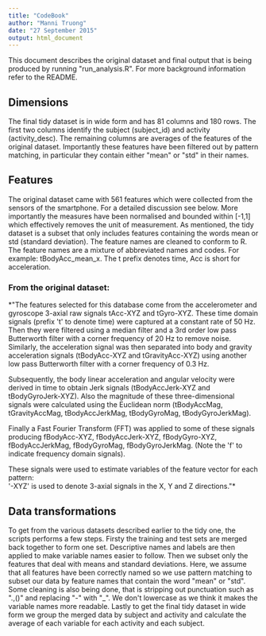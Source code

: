 ```yaml
---
title: "CodeBook"
author: "Manni Truong"
date: "27 September 2015"
output: html_document
---
```


This document describes the original dataset and final output that is being produced by running "run_analysis.R". For more background information refer to the README.

## Dimensions
The final tidy dataset is in wide form and has 81 columns and 180 rows. The first two columns identify the subject (subject_id) and activity (activity_desc). The remaining columns are averages of the features of the original dataset. Importantly these features have been filtered out by pattern matching, in particular they contain either "mean" or "std" in their names. 

## Features
The original dataset came with 561 features which were collected from the sensors of the smartphone. For a detailed discussion see below. More importantly the measures have been normalised and bounded within [-1,1] which effectively removes the unit of measurement. As mentioned, the tidy dataset is a subset that only includes features containing the words mean or std (standard deviation). The feature names are cleaned to conform to R. The feature names are a mixture of abbreviated names and codes. For example: tBodyAcc_mean_x. The t prefix denotes time, Acc is short for acceleration.

### From the original dataset:
*"The features selected for this database come from the accelerometer and gyroscope 3-axial raw signals tAcc-XYZ and tGyro-XYZ. These time domain signals (prefix 't' to denote time) were captured at a constant rate of 50 Hz. Then they were filtered using a median filter and a 3rd order low pass Butterworth filter with a corner frequency of 20 Hz to remove noise. Similarly, the acceleration signal was then separated into body and gravity acceleration signals (tBodyAcc-XYZ and tGravityAcc-XYZ) using another low pass Butterworth filter with a corner frequency of 0.3 Hz. 

Subsequently, the body linear acceleration and angular velocity were derived in time to obtain Jerk signals (tBodyAccJerk-XYZ and tBodyGyroJerk-XYZ). Also the magnitude of these three-dimensional signals were calculated using the Euclidean norm (tBodyAccMag, tGravityAccMag, tBodyAccJerkMag, tBodyGyroMag, tBodyGyroJerkMag). 

Finally a Fast Fourier Transform (FFT) was applied to some of these signals producing fBodyAcc-XYZ, fBodyAccJerk-XYZ, fBodyGyro-XYZ, fBodyAccJerkMag, fBodyGyroMag, fBodyGyroJerkMag. (Note the 'f' to indicate frequency domain signals). 

These signals were used to estimate variables of the feature vector for each pattern:  
'-XYZ' is used to denote 3-axial signals in the X, Y and Z directions."*

## Data transformations
To get from the various datasets described earlier to the tidy one, the scripts performs a few steps. Firsty the training and test sets are merged back together to form one set. Descriptive names and labels are then applied to make variable names easier to follow. Then we subset only the features that deal with means and standard deviations. Here, we assume that all features have been correctly named so we use pattern matching to subset our data by feature names that contain the word "mean" or "std". Some cleaning is also being done, that is stripping out punctuation such as ".,()" and replacing "-" with "_". We don't lowercase as we think it makes the variable names more readable. Lastly to get the final tidy dataset in wide form we group the merged data by subject and activity and calculate the average of each variable for each activity and each subject.